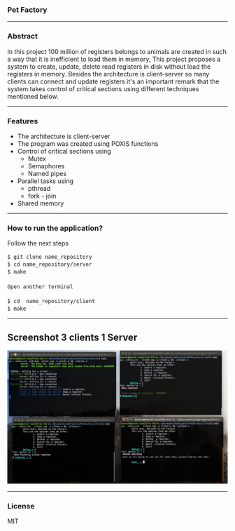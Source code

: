 ### Pet Factory
---

### Abstract

In this project 100 million of registers belongs to animals are created in such a way that it is inefficient to load them in memory, This project proposes a system to create, update, delete read registers in disk without load the registers in memory. Besides the architecture is client-server so many clients can connect and update registers it's an important remark that the system takes control of critical sections using different techniques mentioned below.

---

### Features

- The architecture is client-server
- The program was created using POXIS functions
- Control of critical sections using
  - Mutex
  - Semaphores
  - Named pipes
- Parallel tasks  using
  - pthread
  - fork - join
- Shared memory 

---

### How to run the application?
Follow the next steps

```sh
$ git clone name_repository
$ cd name_repository/server
$ make

Open another terminal

$ cd  name_repository/client
$ make

```
---

## Screenshot 3 clients 1 Server

![Alt Pet Factory](docs/screenshot_3_clients.png?raw=true "Title")


---

### License

MIT
